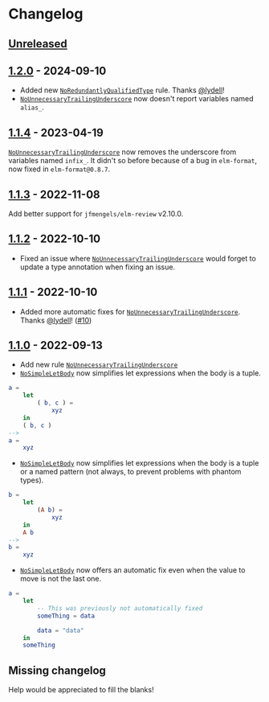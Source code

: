 # Changelog

## [Unreleased]

## [1.2.0] - 2024-09-10

- Added new [`NoRedundantlyQualifiedType`] rule. Thanks [@lydell](https://github.com/lydell)!
- [`NoUnnecessaryTrailingUnderscore`] now doesn't report variables named `alias_`.

## [1.1.4] - 2023-04-19

[`NoUnnecessaryTrailingUnderscore`] now removes the underscore from variables named `infix_`. It didn't so before because of a bug in `elm-format`, now fixed in `elm-format@0.8.7`.

## [1.1.3] - 2022-11-08

Add better support for `jfmengels/elm-review` v2.10.0.

## [1.1.2] - 2022-10-10

- Fixed an issue where [`NoUnnecessaryTrailingUnderscore`] would forget to update a type annotation when fixing an issue.


## [1.1.1] - 2022-10-10

- Added more automatic fixes for [`NoUnnecessaryTrailingUnderscore`]. Thanks [@lydell](https://github.com/lydell)! ([#10](https://github.com/jfmengels/elm-review-code-style/pull/10))

## [1.1.0] - 2022-09-13

- Add new rule [`NoUnnecessaryTrailingUnderscore`]
- [`NoSimpleLetBody`] now simplifies let expressions when the body is a tuple.
```elm
a =
    let
        ( b, c ) =
            xyz
    in
    ( b, c )
-->
a =
    xyz
```

- [`NoSimpleLetBody`] now simplifies let expressions when the body is a tuple or a named pattern (not always, to prevent problems with phantom types).

```elm
b =
    let
        (A b) =
            xyz
    in
    A b
-->
b =
    xyz
```

- [`NoSimpleLetBody`] now offers an automatic fix even when the value to move is not the last one.

```elm
a =
    let
        -- This was previously not automatically fixed
        someThing = data

        data = "data"
    in
    someThing
```

## Missing changelog

Help would be appreciated to fill the blanks!

[`NoRedundantlyQualifiedType`]: (https://package.elm-lang.org/packages/jfmengels/elm-review-code-style/latest/NoRedundantlyQualifiedType)
[`NoSimpleLetBody`]: (https://package.elm-lang.org/packages/jfmengels/elm-review-code-style/latest/NoSimpleLetBody)
[`NoUnnecessaryTrailingUnderscore`]: (https://package.elm-lang.org/packages/jfmengels/elm-review-code-style/latest/NoUnnecessaryTrailingUnderscore)

[Unreleased]: https://github.com/jfmengels/elm-review-code-style/compare/v1.2.0...HEAD
[1.2.0]: https://github.com/jfmengels/elm-review-code-style/releases/tag/1.2.0
[1.1.4]: https://github.com/jfmengels/elm-review-code-style/releases/tag/1.1.4
[1.1.3]: https://github.com/jfmengels/elm-review-code-style/releases/tag/1.1.3
[1.1.2]: https://github.com/jfmengels/elm-review-code-style/releases/tag/1.1.2
[1.1.1]: https://github.com/jfmengels/elm-review-code-style/releases/tag/1.1.1
[1.1.0]: https://github.com/jfmengels/elm-review-code-style/releases/tag/1.1.0
